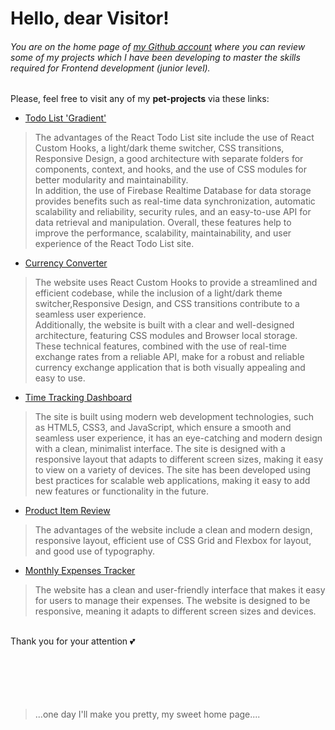 # Hello, dear Visitor!
###### You are on the home page of [my Github account](https://github.com/olhachuryk-dev) where you can review some of my projects which I have been developing to master the skills required for Frontend development (junior level).
Please, feel free to visit any of my **pet-projects** via these links: 
<br>

- [Todo List 'Gradient'](https://olhachuryk-dev.github.io/react-todo-list)
> The advantages of the React Todo List site include the use of React Custom Hooks, a light/dark theme switcher, CSS transitions, Responsive Design, a good architecture with separate folders for components, context, and hooks, and the use of CSS modules for better modularity and maintainability. 
> <br> In addition, the use of Firebase Realtime Database for data storage provides benefits such as real-time data synchronization, automatic scalability and reliability, security rules, and an easy-to-use API for data retrieval and manipulation. Overall, these features help to improve the performance, scalability, maintainability, and user experience of the React Todo List site.
- [Currency Converter](https://olhachuryk-dev.github.io/currency-exchange/)
> The website uses React Custom Hooks to provide a streamlined and efficient codebase, while the inclusion of a light/dark theme switcher,Responsive Design, and CSS transitions contribute to a seamless user experience.
> <br> Additionally, the website is built with a clear and well-designed architecture, featuring CSS modules and Browser local storage. These technical features, combined with the use of real-time exchange rates from a reliable API, make for a robust and reliable currency exchange application that is both visually appealing and easy to use.
- [Time Tracking Dashboard](https://olhachuryk-dev.github.io/time-tracking-dashboard/index.html)
> The site is built using modern web development technologies, such as HTML5, CSS3, and JavaScript, which ensure a smooth and seamless user experience, it has an eye-catching and modern design with a clean, minimalist interface. The site is designed with a responsive layout that adapts to different screen sizes, making it easy to view on a variety of devices. The site has been developed using best practices for scalable web applications, making it easy to add new features or functionality in the future.
- [Product Item Review](https://olhachuryk-dev.github.io/perfume-product-review)
> The advantages of the website include a clean and modern design, responsive layout, efficient use of CSS Grid and Flexbox for layout, and good use of typography. 
- [Monthly Expenses Tracker](https://olhachuryk-dev.github.io/wallet-manager/)
> The website has a clean and user-friendly interface that makes it easy for users to manage their expenses. The website is designed to be responsive, meaning it adapts to different screen sizes and devices.

<br>
Thank you for your attention 💕
<br><br><br><br><br><br>

>...one day I'll make you pretty, my sweet home page....

